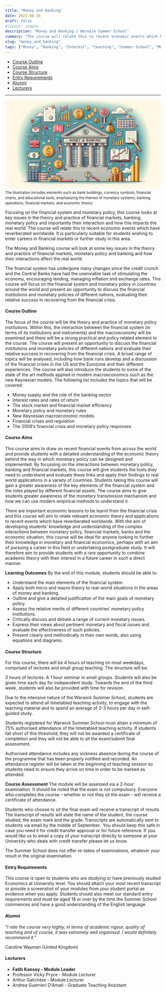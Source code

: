 ```yaml
---
title: "Money and Banking"
date: 2023-08-16
draft: false
#layout: simple
description: "Money and Banking | Warwick Summer School"
summary: "The course will relate this to recent economic events which have reverberated worldwide. It is particularly suitable for students wishing to enter careers in financial markets or further study in this area. The Money and Banking course will look at some key issues in the theory and practice of financial markets, monetary policy and banking and how their interactions affect the real world."
slug: "money_and_banking"
tags: ["Money", "Banking", "Interest", "teaching", "Summer School", "Money and Banking"]
---
```




- [Course Outline](#course-outline)
- [Course Aims](#course-aims)
- [Course Structure](#course-structure)
- [Entry Requirements](#entry-requirements)
- [Alumni](#alumni)
- [Lecturers](#lecturers)

---

<small>![EC916 Topics in Global Finance](moneyandbanking.png)</small>
<small>The illustration  includes elements such as bank buildings, currency symbols, financial charts, and educational tools, emphasizing the themes of monetary systems, banking operations, financial markets, and economic theory. </small>

Focusing on the financial system and monetary policy, this course looks at key issues in the theory and practice of financial markets, banking, monetary policy and importantly their interaction and how this impacts the real world.
The course will relate this to recent economic events which have reverberated worldwide. It is particularly suitable for students wishing to enter careers in financial markets or further study in this area.

The Money and Banking course will look at some key issues in the theory and practice of financial markets, monetary policy and banking and how their interactions affect the real world.

The financial system has undergone many changes since the credit crunch and the Central Banks have had the unenviable task of stimulating the economy, encouraging lending, managing inflation and exchange rates. This course will focus on the financial system and monetary policy in countries around the world and present an opportunity to discuss the financial institutions and monetary policies of different nations, evaluating their relative success in recovering from the financial crisis.

#### Course Outline

The focus of the course will be the theory and practice of monetary policy institutions. Within this, the interaction between the financial system (in terms of its institutions and instruments) and the macroeconomy will be examined and there will be a strong practical and policy related element to the course. The course will present an opportunity to discuss the financial institutions and monetary policies of different nations and evaluate their relative success in recovering from the financial crisis. A broad range of topics will be analysed, including how bank runs develop and a discussion of the financial crises in the US and the Eurozone and their different experiences. The course will also introduce the students to some of the state of the art methods applied in modern macroeconomics such as the new Keynesian models.
The following list includes the topics that will be covered:

- Money supply and the role of the banking sector
- Interest rates and rates of return
- The stock market and financial market efficiency
- Monetary policy and monetary rules
- New Keynesian macroeconomic models
- Financial crises and regulation
- The 2008’s financial crisis and monetary policy responses

#### Course Aims

This course aims to draw on recent financial events from across the world and provide students with a detailed understanding of the economic theory behind the way in which monetary policy can be designed and implemented. By focussing on the interactions between monetary policy, banking and financial markets, this course will give students the tools they need to understand and evaluate these links and apply their findings to real world applications in a variety of countries. Students taking this course will gain a greater awareness of the key elements of the financial system and the roles played by different financial assets. The course aims to give students greater awareness of the monetary transmission mechanism and how we can use modern empirical methods to understand it.

There are important economic lessons to be learnt from the financial crisis and this course will aim to relate relevant economic theory and applications to recent events which have reverberated worldwide. With the aim of developing students’ knowledge and understanding of the complex interactions between monetary policy, financial markets, banks and the economic situation, this course will be ideal for anyone looking to further their knowledge in monetary and financial economics, perhaps with an aim of pursuing a career in this field or undertaking postgraduate study. It will therefore aim to provide students with a rare opportunity to combine academic theory with their interest in a future career in such a direct manner.

**Learning Outcomes**
By the end of this module, students should be able to:

- Understand the main elements of the financial system.
- Apply both micro and macro theory to real-world situations in the areas of money and banking.
- Outline and give a detailed justification of the main goals of monetary policy.
- Assess the relative merits of different countries’ monetary policy institutions.
- Critically discuss and debate a range of current monetary issues.
- Express their views about pertinent monetary and fiscal issues and evaluate the effectiveness of such policies.
- Present clearly and methodically in their own words, also using equations and diagrams.

#### Course Structure

For this course, there will be 4 hours of teaching on most weekdays, comprised of lectures and small group teaching. The structure will be:

3 hours of lectures.
A 1 hour seminar in small groups.
Students will also be given time each day for independent study. Towards the end of the third week, students will also be provided with time for revision.

Due to the intensive nature of the Warwick Summer School, students are expected to attend all timetabled teaching activity, to engage with the teaching material and to spend an average of 2-3 hours per day in self-guided study.

Students registered for Warwick Summer School must attain a minimum of 75% authorised attendance of the timetabled teaching activity. If students fall short of this threshold, they will not be awarded a certificate of completion and they will not be able to sit the exam/submit final assessment.

Authorised attendance includes any sickness absence during the course of the programme that has been properly notified and recorded. An attendance register will be taken at the beginning of teaching session so students need to ensure they arrive on time in order to be marked as attended.

**Course Assessment**
The module will be assessed via a 2-hour examination. It should be noted that the exam is not compulsory. Everyone who completes the course – whether or not they sit the exam - will receive a certificate of attendance.

Students who choose to sit the final exam will receive a transcript of results. The transcript of results will state the name of the student, the course studied, the exam mark and the grade. Transcripts are automatically sent to students via email by the middle of September.  You should keep this safe in case you need it for credit transfer approval or for future reference. If you would like us to email a copy of your transcript directly to someone at your University who deals with credit transfer please let us know.

The Summer School does not offer re-takes of examinations, whatever your result in the original examination.

#### Entry Requirements

This course is open to students who are studying or have previously studied Economics at University level. You should attach your most recent transcript or provide a screenshot of your modules from your student portal as evidence when you apply. Students should also meet our standard entry requirements and must be aged 18 or over by the time the Summer School commences and have a good understanding of the English language.

#### Alumni

_"I rate the course very highly, in terms of academic rigour, quality of teaching and of course, it was extremely well organised. I would definitely recommend it."_

Caroline Wayman (United Kingdom)

#### Lecturers

- **Fatih Kansoy - Module Leader**
- Professor Vicky Pryce - Module Lecturer
- Arthur Galichère - Module Lecturer
- Andrea Guerrieri D'Amati - Graduate Teaching Assistant
